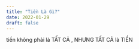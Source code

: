 ```yaml
---
title: "Tiền Là Gì?"
date: 2022-01-29
draft: false
---
```


tiền không phải là TẤT CẢ , NHƯNG TẤT CẢ là TIỀN
